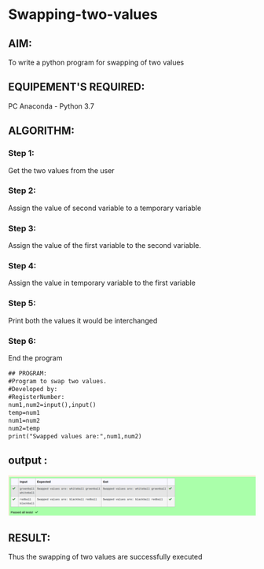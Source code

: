 # Swapping-two-values
## AIM:
To write a python program for swapping of two values
## EQUIPEMENT'S REQUIRED: 
PC
Anaconda - Python 3.7
## ALGORITHM: 
### Step 1:
Get the two values from the user
### Step 2: 
Assign the value of second variable to a temporary variable 
### Step 3: 
Assign the value of the first variable to the second variable.
### Step 4:  
Assign the value in temporary variable to the first variable
### Step 5: 
Print both the values it would be interchanged
### Step 6: 
End the program
```
## PROGRAM:
#Program to swap two values.
#Developed by: 
#RegisterNumber:
num1,num2=input(),input()
temp=num1
num1=num2
num2=temp
print("Swapped values are:",num1,num2)
```
## output :
![output](./swapping.png)




## RESULT:
Thus the swapping of two values are successfully executed



